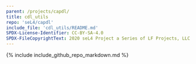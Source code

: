 ```yaml
---
parent: /projects/capdl/
title: cdl_utils
repo: 'seL4/capdl'
include_file: 'cdl_utils/README.md'
SPDX-License-Identifier: CC-BY-SA-4.0
SPDX-FileCopyrightText: 2020 seL4 Project a Series of LF Projects, LLC.
---
```


{% include include_github_repo_markdown.md %}
